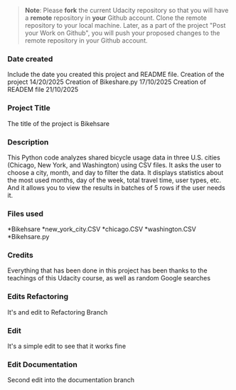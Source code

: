 >**Note**: Please **fork** the current Udacity repository so that you will have a **remote** repository in **your** Github account. Clone the remote repository to your local machine. Later, as a part of the project "Post your Work on Github", you will push your proposed changes to the remote repository in your Github account.

### Date created
Include the date you created this project and README file.
Creation of the project 14/20/2025
Creation of Bikeshare.py  17/10/2025
Creation of READEM file  21/10/2025

### Project Title
The title of the project is Bikehsare

### Description
This Python code analyzes shared bicycle usage data in three U.S. cities (Chicago, New York, and Washington) using CSV files. It asks the user to choose a city, month, and day to filter the data. It displays statistics about the most used months, day of the week, total travel time, user types, etc. And it allows you to view the results in batches of 5 rows if the user needs it.

### Files used
*Bikehsare
*new_york_city.CSV
*chicago.CSV
*washington.CSV
*Bikehsare.py

### Credits
Everything that has been done in this project has been thanks to the teachings of this Udacity course, as well as random Google searches

### Edits Refactoring	
It's and edit to Refactoring Branch

### Edit
It's a simple edit to see that it works fine

### Edit Documentation
Second edit into the documentation branch

